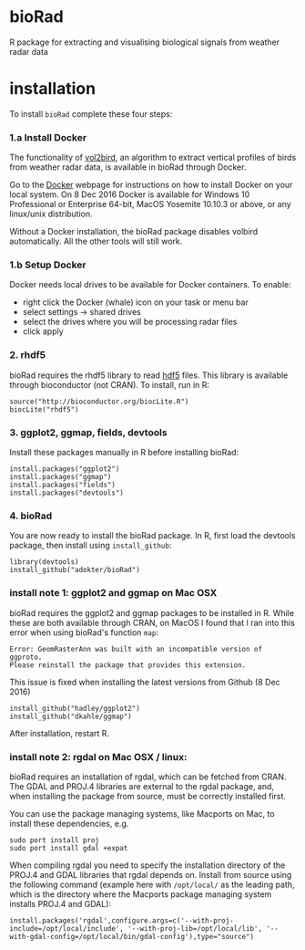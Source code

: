# bioRad
R package for extracting and visualising biological signals from weather radar data

# installation
To install `bioRad` complete these four steps:
### 1.a Install Docker
The functionality of [vol2bird](https://github.com/adokter/vol2bird), an algorithm to extract vertical profiles of birds from weather radar data, is available in bioRad through Docker.

Go to the [Docker](https://www.docker.com/) webpage for instructions on how to install Docker on your local system. On 8 Dec 2016 Docker is available for Windows 10 Professional or Enterprise 64-bit, MacOS Yosemite 10.10.3 or above, or any linux/unix distribution.

Without a Docker installation, the bioRad package disables volbird automatically. All the other tools will still work.

### 1.b Setup Docker
Docker needs local drives to be available for Docker containers. To enable:
* right click the Docker (whale) icon on your task or menu bar
* select settings -> shared drives
* select the drives where you will be processing radar files
* click apply

### 2. rhdf5
bioRad requires the rhdf5 library to read [hdf5](https://support.hdfgroup.org/HDF5/) files. This library is available through bioconductor (not CRAN). To install, run in R:
``` 
source("http://bioconductor.org/biocLite.R")
biocLite("rhdf5")
```

### 3. ggplot2, ggmap, fields, devtools
Install these packages manually in R before installing bioRad:
```
install.packages("ggplot2")
install.packages("ggmap")
install.packages("fields")
install.packages("devtools")
```

### 4. bioRad 
You are now ready to install the bioRad package. In R, first load the devtools package, then install using `install_github`:
```
library(devtools)
install_github("adokter/bioRad")
```

### install note 1: ggplot2 and ggmap on Mac OSX
bioRad requires the ggplot2 and ggmap packages to be installed in R. While these are both available through CRAN, on MacOS I found that I ran into this error when using bioRad's function `map`:
```
Error: GeomRasterAnn was built with an incompatible version of ggproto.
Please reinstall the package that provides this extension.
```
This issue is fixed when installing the latest versions from Github (8 Dec 2016)
```
install_github("hadley/ggplot2")
install_github("dkahle/ggmap")
```
After installation, restart R.
### install note 2: rgdal on Mac OSX / linux:
bioRad requires an installation of rgdal, which can be fetched from CRAN. The GDAL and PROJ.4 libraries are external to the rgdal package, and, when installing the package from source, must be correctly installed first.

You can use the package managing systems, like Macports on Mac, to install these dependencies, e.g.
```
sudo port install proj
sudo port install gdal +expat
```
When compiling rgdal you need to specify the installation directory of the PROJ.4 and GDAL libraries that rgdal depends on. Install from source using the following command (example here with `/opt/local/` as the leading path, which is the directory where the Macports package managing system installs PROJ.4 and GDAL):
```
install.packages('rgdal',configure.args=c('--with-proj-include=/opt/local/include', '--with-proj-lib=/opt/local/lib', '--with-gdal-config=/opt/local/bin/gdal-config'),type="source")
```
